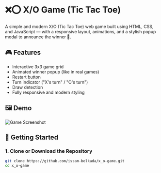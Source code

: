 # ❌⭕ X/O Game (Tic Tac Toe)

A simple and modern X/O (Tic Tac Toe) web game built using HTML, CSS, and JavaScript — with a responsive layout, animations, and a stylish popup modal to announce the winner 🎉.

## 🎮 Features

- Interactive 3x3 game grid
- Animated winner popup (like in real games)
- Restart button
- Turn indicator ("X's turn" / "O's turn")
- Draw detection
- Fully responsive and modern styling

## 🖼️ Demo

![Game Screenshot](screenshot.png) <!-- You can take a screenshot and name it screenshot.png -->

## 🚀 Getting Started

### 1. Clone or Download the Repository

```bash
git clone https://github.com/issam-belkada/x_o-game.git
cd x_o-game
